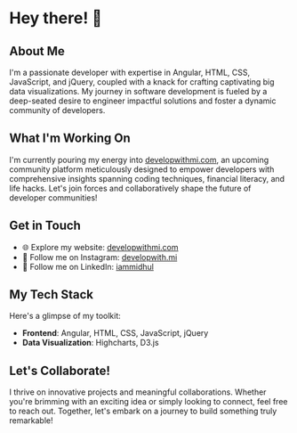 

# Hey there! 👋 

## About Me
I'm a passionate developer with expertise in Angular, HTML, CSS, JavaScript, and jQuery, coupled with a knack for crafting captivating big data visualizations. My journey in software development is fueled by a deep-seated desire to engineer impactful solutions and foster a dynamic community of developers.

## What I'm Working On
I'm currently pouring my energy into [developwithmi.com](https://developwithmi.com/), an upcoming community platform meticulously designed to empower developers with comprehensive insights spanning coding techniques, financial literacy, and life hacks. Let's join forces and collaboratively shape the future of developer communities!

## Get in Touch
- 🌐 Explore my website: [developwithmi.com](https://developwithmi.com/)
- 📸 Follow me on Instagram: [developwith.mi](https://www.instagram.com/developwith.mi/)
- 📸 Follow me on LinkedIn: [iammidhul](https://www.linkedin.com/in/iammidhul/)

## My Tech Stack
Here's a glimpse of my toolkit:
- **Frontend**: Angular, HTML, CSS, JavaScript, jQuery
- **Data Visualization**: Highcharts, D3.js

## Let's Collaborate!
I thrive on innovative projects and meaningful collaborations. Whether you're brimming with an exciting idea or simply looking to connect, feel free to reach out. Together, let's embark on a journey to build something truly remarkable!
